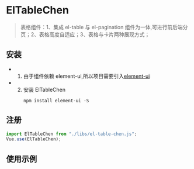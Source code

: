 # ElTableChen

> 表格组件：1、集成 el-table 与 el-pagination 组件为一体,可进行前后端分页；2、表格高度自适应；3、表格与卡片两种展现方式；

## 安装

- 1. 由于组件依赖 element-ui,所以项目需要引入[element-ui](https://element.eleme.cn/#/zh-CN/component/quickstart)

- 2.  安装 ElTableChen
      ```shell
      npm install element-ui -S
      ```

## 注册

```javascript
import ElTableChen from "./libs/el-table-chen.js";
Vue.use(ElTableChen);
```

## 使用示例
